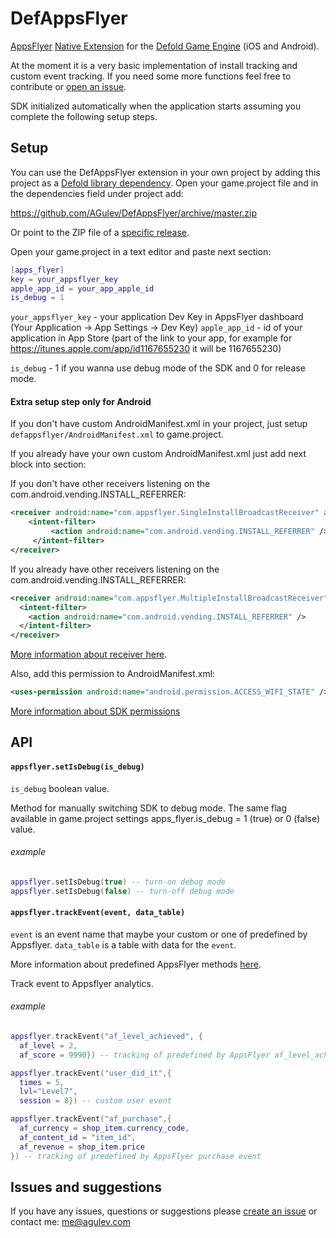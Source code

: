 # DefAppsFlyer

[AppsFlyer](https://appsflyer.com) [Native Extension](https://www.defold.com/manuals/extensions/) for the [Defold Game Engine](https://www.defold.com) (iOS and Android).

At the moment it is a very basic implementation of install tracking and custom event tracking. If you need some more functions feel free to contribute or [open an issue](https://github.com/AGulev/DefAppsFlyer/issues).

SDK initialized automatically when the application starts assuming you complete the following setup steps.

## Setup

You can use the DefAppsFlyer extension in your own project by adding this project as a [Defold library dependency](https://www.defold.com/manuals/libraries/). Open your game.project file and in the dependencies field under project add:

https://github.com/AGulev/DefAppsFlyer/archive/master.zip

Or point to the ZIP file of a [specific release](https://github.com/AGulev/DefAppsFlyer/releases).

Open your game.project in a text editor and paste next section:

```lua
[apps_flyer]
key = your_appsflyer_key
apple_app_id = your_app_apple_id
is_debug = 1
```
`your_appsflyer_key` - your application Dev Key in AppsFlyer dashboard (Your Application -> App Settings -> Dev Key)
`apple_app_id` - id of your application in App Store (part of the link to your app, for example for https://itunes.apple.com/app/id1167655230 it will be 1167655230)

`is_debug` - 1 if you wanna use debug mode of the SDK and 0 for release mode.

#### Extra setup step only for Android
If you don't have custom AndroidManifest.xml in your project, just setup `defappsflyer/AndroidManifest.xml` to game.project.

If you already have your own custom AndroidManifest.xml just add next block into <application> section:

If you don't have other receivers listening on the com.android.vending.INSTALL_REFERRER:
```xml
<receiver android:name="com.appsflyer.SingleInstallBroadcastReceiver" android:exported="true">
	<intent-filter>
		 <action android:name="com.android.vending.INSTALL_REFERRER" />
	 </intent-filter>
</receiver>
```
If you already have other receivers listening on the com.android.vending.INSTALL_REFERRER:
```xml
<receiver android:name="com.appsflyer.MultipleInstallBroadcastReceiver" android:exported="true">
  <intent-filter>
    <action android:name="com.android.vending.INSTALL_REFERRER" />
  </intent-filter>
</receiver>
```
[More information about receiver here](https://support.appsflyer.com/hc/en-us/articles/207032126-AppsFlyer-SDK-Integration-Android#25-setting-the-broadcastreceiver-in-androidmanifestxml).

Also, add this permission to AndroidManifest.xml:
```xml
<uses-permission android:name="android.permission.ACCESS_WIFI_STATE" />
```
[More information about SDK permissions](https://support.appsflyer.com/hc/en-us/articles/207032126-AppsFlyer-SDK-Integration-Android#24-setting-the-required-permissions)

## API

#### `appsflyer.setIsDebug(is_debug)`

`is_debug` boolean value.

Method for manually switching SDK to debug mode. The same flag available in game.project settings apps_flyer.is_debug = 1 (true) or 0 (false) value.

###### example
```lua
appsflyer.setIsDebug(true) -- turn-on debug mode
appsflyer.setIsDebug(false) -- turn-off debug mode
```

#### `appsflyer.trackEvent(event, data_table)`

`event` is an event name that maybe your custom or one of predefined by Appsflyer.
`data_table` is a table with data for the `event`.

More information about predefined AppsFlyer methods [here](https://support.appsflyer.com/hc/en-us/articles/115005544169-Rich-In-App-Events-Android-and-iOS#Event-Types).

Track event to Appsflyer analytics.

###### example
```lua
appsflyer.trackEvent("af_level_achieved", {
  af_level = 2,
  af_score = 9990}) -- tracking of predefined by AppsFlyer af_level_achieved event

appsflyer.trackEvent("user_did_it",{
  times = 5,
  lvl="Level7",
  session = 8}) -- custom user event

appsflyer.trackEvent("af_purchase",{
  af_currency = shop_item.currency_code,
  af_content_id = "item_id",
  af_revenue = shop_item.price
}) -- tracking of predefined by AppsFlyer purchase event
```

## Issues and suggestions

If you have any issues, questions or suggestions please [create an issue](https://github.com/AGulev/DefAppsFlyer/issues) or contact me: me@agulev.com
